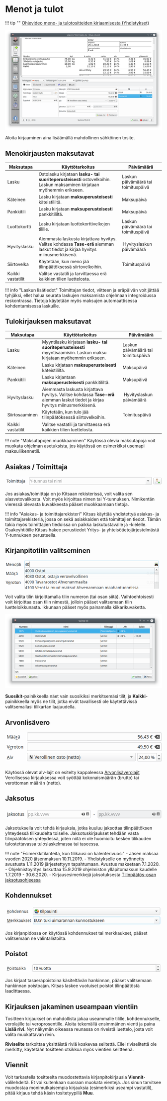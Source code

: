 # Menot ja tulot

!!! tip ""
[<span class="fa fa-youtube"></span> Ohjevideo meno- ja tulotositteiden kirjaamisesta (Yhdistykset)](https://youtu.be/sxCpdRc16r4)

![](myllykirjaus.png)

Aloita kirjaaminen aina lisäämällä mahdollinen sähköinen tosite.

## Menokirjausten maksutavat

| Maksutapa         | Käyttötarkoitus                                                                                                                 | Päivämäärä                          |
| ----------------- | ------------------------------------------------------------------------------------------------------------------------------- | ----------------------------------- |
| Lasku             | Ostolasku kirjataan **lasku- tai suoriteperusteisesti** ostovelkoihin. Laskun maksaminen kirjataan myöhemmin erikseen.          | Laskun päivämäärä tai toimituspäivä |
| Käteinen          | Lasku kirjataan **maksuperusteisesti** käteistililtä.                                                                           | Maksupäivä                          |
| Pankkitili        | Lasku kirjataan **maksuperusteisesti** pankkitililtä.                                                                           | Maksupäivä                          |
| Luottokortti      | Lasku kirjataan luottokorttivelkojen tilille.                                                                                   | Laskun päivämäärä tai toimituspäivä |
| Hyvityslasku      | Aiemmasta laskusta kirjattava hyvitys. Valitse kohdassa **Tase-erä** aiemman laskut tiedot ja kirjaa hyvitys miinusmerkkisenä. |  Hyvityslaskun päivämäärä           |
| Siirtovelka       | Käytetään, kun meno jää tilinpäätöksessä siirtovelkoihin.                                                                       | Toimituspäivä                       |
| Kaikki vastatilit | Valitse vastatili ja tarvittaessa erä kaikkien tilien luettelosta.                                                              |

!!! info "Laskun lisätiedot"
    Toimittajan tiedot, viitteen ja eräpäivän voit jättää tyhjäksi, ellet halua seurata laskujen maksamista ohjelmaan integroidussa reskontrassa. Tietoja käytetään myös maksujen automaattisessa kohdentamisessa laskuille.

## Tulokirjauksen maksutavat

| Maksutapa         | Käyttötarkoitus                                                                                                       | Päivämäärä                          |
| ----------------- | --------------------------------------------------------------------------------------------------------------------- | ----------------------------------- |
| Lasku             | Myyntilasku kirjataan **lasku- tai suoriteperusteisesti** myyntisaamisiin. Laskun maksu kirjataan myöhemmin erikseen. | Laskun päivämäärä tai toimituspäivä |
| Käteinen          | Lasku kirjataan **maksuperusteisesti** käteistililtä.                                                                 | Maksupäivä                          |
| Pankkitili        | Lasku kirjantaan **maksuperusteisesti** pankkitililtä.                                                                | Maksupäivä                          |
| Hyvityslasku      | Aiemmasta laskusta kirjattava hyvitys. Valitse kohdassa **Tase-erä** aiemman laskut tiedot ja kirjaa hyvitys miinusmerkkisenä. |  Hyvityslaskun päivämäärä   
| Siirtosaaminen    | Käytetään, kun tulo jää tilinpäätöksessä siirtovelkoihin.                                                             | Toimituspäivä                       |
| Kaikki vastatilit | Valitse vastatili ja tarvittaessa erä kaikkien tilien luettelosta.                                                    |

!!! note "Maksutapojen muokkaaminen"
    Käytössä olevia maksutapoja voit muokata ohjelman asetuksista, jos käytössä on esimerkiksi usemapi maksuliikennetili.

## Asiakas / Toimittaja

![](toimittajarivi.png)

Jos asiakas/toimittaja on jo Kitsaan rekisterissä, voit valita sen alasvetovalikosta. Voit myös kirjoittaa nimen tai Y-tunnuksen. Nimikentän vieressä olevasta kuvakkeesta pääset muokkaamaan tietoja.

!!! info "Asiakas- ja toimittajarekisteri"
    Kitsas käyttää yhdistettyä asiakas- ja toimittajarekisteriä, jossa on sekä asiakkaiden että toimittajien tiedot. Tämän takia myös toimittajien tiedoissa on paikka laskutustavalle ja -kielelle. Osakeyhtiöille Kitsas hakee perustiedot Yritys- ja yhteisötietojärjestelmästä Y-tunnuksen perusteella.

## Kirjanpitotilin valitseminen

![](tilirivi.png)

Voit valita tilin kirjoittamalla tilin numeron (tai osan siitä). Vaihtoehtoisesti voit kirjoittaa osan tilin nimestä, jolloin pääset valitsemaan tilin luetteloikkunasta. Ikkunaan pääset myös painamalla kiikarikuvaketta.

![](tilinvalinta.png)

**Suosikit**-painikkeella näet vain suosikiksi merkitsemäsi tilit, ja **Kaikki**-painikkeella myös ne tilit, jotka eivät tavallisesti ole käytettävissä valitsemallasi tilikartan laajuudella.

## Arvonlisävero

![](alv.png)

Käytössä olevat alv-lajit on esitelty kappaleessa [Arvonlisäverolajit](../../alv/#arvonlisaverolajit)
Verollisessa kirjauksessa voit syöttää kokonaismäärän (brutto) tai verottoman määrän (netto).

## Jaksotus

![](jaksotusrivi.png)

Jaksotuksella voit tehdä kirjauksia, jotka kuuluu jaksottaa tilinpäätöksen yhteydessä tilikaudelta toiselle. Jaksotuskirjaukset tehdään vasta tilinpäätöksen yhteydessä, joten niitä ei ole huomioitu kesken tilikauden tulostettavassa tuloslaskelmassa tai taseessa.

!!! note "Esimerkkitilanteita, kun tilikausi on kalenterivuosi"
    - Jäsen maksaa vuoden 2020 jäsenmaksun 10.11.2019.
    - Yhdistykselle on myönnetty avustusta 1.11.2019 järjestettyyn tapahtumaan. Avustus maksetaan 7.1.2020.
    - Ohjelmistoyritys laskuttaa 15.9.2019 ohjelmiston ylläpitomaksun kaudelle 1.7.2019 - 30.6.2020.
    - Kirjausesimerkkejä jaksotuksesta [Tilinpäätös-osan jaksotusohjeessa](../../tilinpaatos/jaksotukset)

## Kohdennukset

![](kohdennusrivit.png)

Jos kirjanpidossa on käytössä kohdennukset tai merkkaukset, pääset valitsemaan ne valintalistoilta.

## Poistot

![](poistoaika.png)

Jos kirjaat tasaeräpoistoina käsiteltävän hankinnan, pääset valitsemaan hankinnan poistoajan. Kitsas laskee vuotuiset poistot tilinpäätöstä laadittaessa.

## Kirjauksen jakaminen useampaan vientiin

Tositteen kirjaukset on mahdollista jakaa useammalle tilille, kohdennukselle, verolajille tai veroprosentille. Aloita tekemällä ensimmäinen vienti ja paina **Lisää rivi**. Nyt näkymän oikeassa reunassa on riveistä luettelo, josta voit valita muokattavan rivin.

**Riviselite** tarkoittaa yksittäistä riviä koskevaa selitettä. Ellei riviselitettä ole merkitty, käytetään tositteen otsikkoa myös vientien selitteenä.

## Viennit

Voit tarkastella tositteelta muodostettavia kirjanpitokirjausia **Viennit**-välilehdeltä. Et voi kuitenkaan suoraan muokata vientejä. Jos sinun tarvitsee muodostaa monimutkaisempia kirjauksia (esimerkiksi useampi vastatili), pitää kirjaus tehdä käsin tositetyypillä **Muu**.
